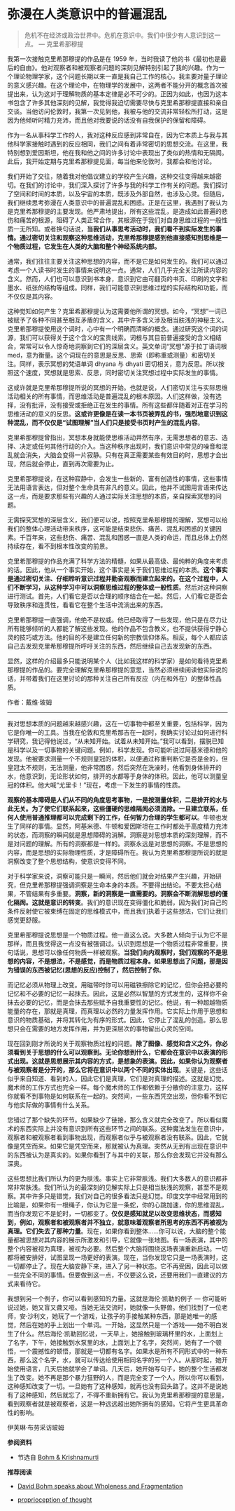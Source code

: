 # 弥漫在人类意识中的普遍混乱


> 危机不在经济或政治世界中。危机在意识中。我们中很少有人意识到这一点。 — 克里希那穆提

我第一次接触克里希那穆提的作品是在 1959 年，当时我读了他的书《最初也是最后的自由》。他对观察者和被观察者问题的深刻见解特别引起了我的兴趣。作为一个理论物理学家，这个问题长期以来一直是我自己工作的核心，我主要对量子理论的意义感兴趣。在这个理论中，在物理学的发展中，这两者不能分开的概念首次被提出来，认为这对于理解物质的基本定律是必不可少的。正因为如此，也因为这本书包含了许多其他深刻的见解，我觉得我迫切需要尽快与克里希那穆提直接和亲自交谈。当他访问伦敦时，我第一次见到他，我被与他的交流非常轻松所打动，这是因为他倾听时精力充沛，而且他对我要说的话没有自我保护的保留和障碍。

作为一名从事科学工作的人，我对这种反应感到非常自在，因为它本质上与我与其他科学家接触时遇到的反应相同，我们之间有着非常密切的思想交流。在这里，我特别想到爱因斯坦，他在我和他之间的许多讨论中表现出了类似的热情和无隔阂。此后，我开始定期与克里希那穆提见面，每当他来伦敦时，我都会和他讨论。

我们开始了交往，随着我对他倡议建立的学校产生兴趣，这种交往变得越来越密切。在我们的讨论中，我们深入探讨了许多与我的科学工作有关的问题。我们探讨了空间和时间的本质，以及宇宙的本质，既涉及外部自然，也涉及心灵。但随后，我们继续思考弥漫在人类意识中的普遍混乱和困惑。正是在这里，我遇到了我认为是克里希那穆提的主要发现。他严肃地提出，所有这些混乱，是造成如此普遍的悲伤和痛苦的根源，阻碍了人类正常合作，其根源在于我们对自身思维过程的一般性质一无所知。或者换句话说，**当我们从事思考活动时，我们看不到实际发生的事情。通过密切关注和观察这种思维活动，克里希那穆提感到他直接感知到思维是一个物质过程，它发生在人类的大脑和整个神经系统内部。**

通常，我们往往主要关注这种思想的内容，而不是它是如何发生的。我们可以通过考虑一个人读书时发生的事情来说明这一点。通常，人们几乎完全关注所读内容的含义。然而，人们也可以意识到书本身，意识到它由可翻页的书页、印刷的文字和墨水、纸张的结构等组成。同样，我们可能意识到思维过程的实际结构和功能，而不仅仅是其内容。

这种觉知如何产生？克里希那穆提认为这需要他所谓的冥想。如今，“冥想”一词已被赋予了各种不同甚至相互矛盾的含义，其中许多含义涉及相当肤浅的神秘主义。克里希那穆提使用这个词时，心中有一个明确而清晰的概念。通过研究这个词的词源，我们可以获得关于这个含义的宝贵线索。词根与其目前普遍接受的含义相结合，常常可以令人惊奇地洞察到它们的深层含义。英文单词“冥想”源于拉丁语词根 med，意为衡量。这个词现在的意思是反思、思索（即称重或测量）和密切关注。同样，表示冥想的梵语单词 dhyana 与 dhyati 密切相关，意为反思。所以按照这个速度，冥想就是思索、反思，同时密切关注冥想过程中实际发生的事情。

这或许就是克里希那穆提所说的冥想的开始。也就是说，人们密切关注与实际思维活动相关的所有事情，而思维活动是普遍混乱的根本原因。人们这样做，没有选择，没有批评，没有接受或拒绝正在发生的事情。所有这些都伴随着对正在学习的思维活动的意义的反思。**这或许更像是在读一本书页被弄乱的书，强烈地意识到这种混乱，而不仅仅是“试图理解”当人们只是接受书页时产生的混乱内容**。

克里希那穆提曾指出，冥想本身就能使思维活动井然有序，无需思想者的意志、选择、决定或任何其他行动的介入。当这种秩序出现时，我们意识中常见的噪音和混乱就会消失，大脑会变得一片寂静。只有在真正需要某些有效目的时，思想才会出现，然后就会停止，直到再次需要为止。

克里希那穆提说，在这种寂静中，会发生一些新的、富有创造性的事情，这些事情无法用语言表达，但对整个生命具有非凡的意义。因此，他并不试图用言语来传达这一点，而是要求那些有兴趣的人通过实际关注思想的本质，亲自探索冥想的问题。

无需探究冥想的深层含义，我们便可以说，按照克里希那穆提的理解，冥想可以给我们的整体心理活动带来秩序，这可能是结束悲伤、痛苦、混乱和困惑的关键因素。千百年来，这些悲伤、痛苦、混乱和困惑一直是人类的命运，而且总体上仍然持续存在，看不到根本性改变的前景。

克里希那穆提的作品充满了科学方法的精髓，如果从最高级、最纯粹的角度来考虑的话。因此，他从一个事实开始，这个事实是关于我们思维过程的本质。**这个事实是通过密切关注、仔细聆听意识过程并勤奋观察而建立起来的。在这个过程中，人们不断学习，从这种学习中可以洞察思维过程的整体或一般性质**。然后对这种洞察进行测试。首先，人们看它是否以合理的顺序结合在一起。然后，人们看它是否会导致秩序和连贯性，看看它在整个生活中流淌出来的东西。

克里希那穆提一直强调，他绝不是权威。他已经取得了一些发现，他只是在尽力让所有能够倾听的人都能了解这些发现。他的作品不包含教义，也不提供获得宁静心灵的技巧或方法。他的目的不是建立任何新的宗教信仰体系。相反，每个人都应该自己去发现克里希那穆提所呼吁关注的东西，然后继续自己去发现新的东西。

显然，这样的介绍最多只能说明某个人（比如我这样的科学家）是如何看待克里希那穆提的作品的。要完全理解克里希那穆提的意思，当然必须继续阅读他实际说的话，并带着我们在这里讨论的那种关注自己所有反应（内在和外在）的整体性品质。

作者：戴维·玻姆

---

我对思想本质的问题越来越感兴趣，这在一切事物中都至关重要，包括科学，因为它是你唯一的工具。当我在伦敦和克里希那吉在一起时，我确实讨论过如何进行科学研究，我记得他说过，“从未知开始。试着从未知开始。”我可以看到，摆脱已知是科学以及一切事物的关键问题。例如，科学发现。你可能听说过阿基米德和他的发现。他被要求测量一个不规则皇冠的体积，以便通过称重判断它是否是金的，但皇冠太不规则，无法测量，他非常困惑，然后突然在洗澡时，他看到身体排开的水，他意识到，无论形状如何，排开的水都等于身体的体积。因此，他可以测量皇冠的体积。他大喊“尤里卡！”现在，考虑一下发生的事情的性质。

**观察的基本障碍是人们从不同的角度思考事物，一是按测量体积，二是排开的水与此无关。为了使它们联系起来，这些僵硬的思维隔阂必须消除。一旦建立联系，任何人使用普通推理都可以完成剩下的工作，任何智力合理的学生都可以**。牛顿也发生了同样的事情。显然，阿基米德、牛顿和爱因斯坦在工作时都处于高度精力充沛的状态，而洞察的瞬间就是思想障碍的消解。洞察是对思想本质的深刻理解，而不是对问题的理解。所有的洞察都是一样的。洞察永远是对思想的洞察。不是思想​​的内容，而是思想的实际物理性质，才是障碍所在。我认为克里希那穆提所说的就是洞察改变了整个思想结构，使意识变得不同。

对于科学家来说，洞察可能只是一瞬间，然后他们就会对结果产生兴趣，开始研究，但克里希那穆提强调洞察是生命本身的本质。不要得出结论。不要太担心结果，不管结果有多重要。**洞察，新的洞察是一直需要的。洞察会不断消解思想的僵化隔阂。这就是意识的转变**。我们的意识现在变得僵化和脆弱，因为我们对自己的条件反射使它被束缚在固定的思维模式中，而且我们执着于这些想法，它们让我们感觉更舒服。

克里希那穆提说思想是一个物质过程。他一直这么说。大多数人倾向于认为它不是那样，而且我觉得这一点没有被强调过。认识到思想是一个物质过程非常重要，换句话说，思想可以像任何物质一样被观察。**当我们向内观察时，我们观察的不是思想的内容，不是想法，不是感觉，而是物质过程本身。如果思想出了问题，那是因为错误的东西被记忆(思想的反应)控制了，然后控制了你**。

而记忆必须从物理上改变。用磁带时你可以用磁铁擦除它的记忆，但你会把必要的记忆和不必要的记忆一起抹去。因此，这是必然以智慧的方式发生的，这样你不会抹去必要的记忆，而是会抹去那些赋予自我重要性的记忆。他说，有一种超越物质能量的存在，那就是真理，而真理以必然的力量发挥作用。它实际上作用于思想和意识的物质基础，并将其转化为有序的形式。因此，它停止了混乱的创造。那么思想只会在需要的地方发挥作用，并为更深层次的事物留出心灵的空间。

现在回到刚才所说的关于观察物质过程的问题。**除了图像、感觉和含义之外，你必须看到关于思想的什么可以观察到。无论你想到什么，它都会在意识中以表演的形式出现。这就是思想展示其内容的方式，是想象的表演。因此，如果你认为观察者与被观察者是分开的，那么它将在意识中以两个不同的实体出现**。关键是，这些话似乎来自知道、看到的人，因此它们是真理，它们是对真理的描述。这就是幻觉。魔术师的工作方式也完全一样。每个魔术师的工作都依赖于分散你的注意力，这样你就看不到事物是如何联系在一起的。突然间，一些东西凭空出现，但你看不到它与他实际做的事情有什么关系。

您错过了那个缺失的环节。如果缺少了链接，那么含义就完全改变了。所以看似魔术的东西实际上并没有意识到所有这些环节之间的联系。这种魔法发生在意识中，观察者和被观察者看到事物出现，而观察者似乎与被观察者没有联系。因此，它就像是凭空而来。如果它是凭空而来，那就被认为真理。突然从无到有出现在意识中的东西被认为是真实的。如果你看到了与其中的关联，那么你会发现它并没有那么深奥。

这些思想比我们所认为的更为肤浅。事实上它非常肤浅。我们大多数人的意识都非常非常肤浅。我们所认为的最深刻的见解实际上只是相当肤浅的观察，甚至不是观察。其中许多只是错觉，我们对自己的很多看法只是幻觉。印度文学中经常用到的比喻是，如果你有一根绳子，你认为它是一条蛇，你的心跳加速，你的思维混乱，而当你发现它不是蛇时，一切都变了。**仅仅是感知就足以改变思维状态，而感知到，例如，观察者和被观察者并不独立，就意味着观察者所思考的东西不再被视为真理。它们失去了那种力量**。现在，如果你看到整体……你可以说，大脑的整个能量都被思想对其内容的展示所激发和引导，它就像一张地图。有一场表演，其中的整个内容被视为真理，被视为必要。然后整个大脑将围绕这场表演重新启动。一切都将被安排好，试图呈现一场更好的表演。现在，当你发现它只是一场表演时，这一切都停止了。现在大脑安静下来，进入了另一种状态。它不再受困，因此可以做一些完全不同的事情。但要做到这一点，不仅要这么说，还要用我们一直建议的方式来看待它。

我想到另一个例子，你可以看到感知的力量。这就是海伦·凯勒的例子 — 你可能听说过她，她又盲又聋又哑。当她无法交流时，她就像一头野兽。他们找到了一位老师，安·沙利文，她玩了一个游戏，让孩子的手接触某种东西，那是她唯一的感觉，然后在她的手上划出一个单词。一开始，这显然只是一个游戏——她不明白发生了什么。然后海伦·凯勒回忆说，一天早上，她接触到玻璃杯里的水，上面划上了名字，下午，她接触到水泵里的水，上面划上了名字，突然间，她有了一个顿悟，一个震撼性的顿悟，那就是一切都有名字。如果水是所有不同形式中的一种东西，那么这个名字，水，就可以传达给使用相同名字的另一个人。从那时起，她开始使用语言，几天后她就学会了单词。几天后，她开始写句子，她的整个生活都发生了改变。她不再是那个暴力狂野的人，而是完全变了一个人。所以你可以看到，这种感知改变了一切。一旦她有了这种感知，就再也没有回头路了。这并不是说她有了这种感知，然后就忘了，不得不重新拥有它。我认为克里希那穆提的意思是，看到观察者就是被观察者，这是一种远远超出她所拥有的感知。它将产生更具革命性的影响。

伊芙琳·布劳采访玻姆

**参阅资料**

- 节选自 [Bohm & Krishnamurti](https://kfoundation.org/krishnamurti-and-david-bohm/)

**推荐阅读**

- [David Bohm speaks about Wholeness and Fragmentation](https://www.youtube.com/watch?v=mDKB7GcHNac&t=480s)

- [proprioception of thought](https://bohmkrishnamurti.com/essays-etc/there-is-no-activism-there-is-only-proprioception-of-thought/)
